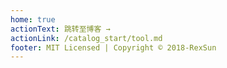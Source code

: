 ```yaml
---
home: true
actionText: 跳转至博客 →
actionLink: /catalog_start/tool.md
footer: MIT Licensed | Copyright © 2018-RexSun
---
```

